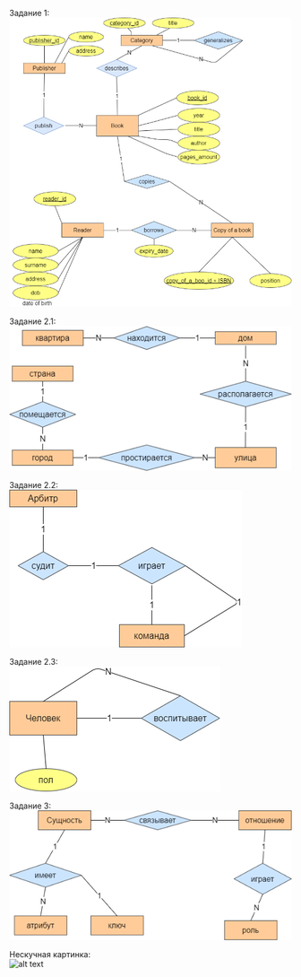 Задание 1:<br>
![alt text](https://github.com/Allexandere/BD_B2019_PING_7/blob/main/Practice%202/%D0%A8%D0%B0%D0%BB%D1%8B%D0%B3%D0%B8%D0%BD_%D0%98%D0%BB%D1%8C%D1%8F/Task1.png)

Задание 2.1:<br>
![alt text](https://github.com/Allexandere/BD_B2019_PING_7/blob/main/Practice%202/%D0%A8%D0%B0%D0%BB%D1%8B%D0%B3%D0%B8%D0%BD_%D0%98%D0%BB%D1%8C%D1%8F/Task2_1.png)

Задание 2.2:<br>
![alt text](https://github.com/Allexandere/BD_B2019_PING_7/blob/main/Practice%202/%D0%A8%D0%B0%D0%BB%D1%8B%D0%B3%D0%B8%D0%BD_%D0%98%D0%BB%D1%8C%D1%8F/Task2_2.png)

Задание 2.3:<br>
![alt text](https://github.com/Allexandere/BD_B2019_PING_7/blob/main/Practice%202/%D0%A8%D0%B0%D0%BB%D1%8B%D0%B3%D0%B8%D0%BD_%D0%98%D0%BB%D1%8C%D1%8F/Task2_3.png)

Задание 3:<br>
![alt text](https://github.com/Allexandere/BD_B2019_PING_7/blob/main/Practice%202/%D0%A8%D0%B0%D0%BB%D1%8B%D0%B3%D0%B8%D0%BD_%D0%98%D0%BB%D1%8C%D1%8F/Task3.png)

Нескучная картинка:<br>
![alt text](https://github.com/Allexandere/BD_B2019_PING_7/blob/main/Practice%202/%D0%A8%D0%B0%D0%BB%D1%8B%D0%B3%D0%B8%D0%BD_%D0%98%D0%BB%D1%8C%D1%8F/floppajpg.png)


